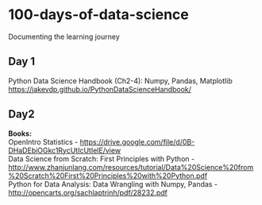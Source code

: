 # 100-days-of-data-science
Documenting the learning journey

## Day 1        
Python Data Science Handbook (Ch2-4): Numpy, Pandas, Matplotlib         
https://jakevdp.github.io/PythonDataScienceHandbook/

## Day2
**Books:**      
OpenIntro Statistics - https://drive.google.com/file/d/0B-DHaDEbiOGkc1RycUtIcUtIelE/view        
Data Science from Scratch: First Principles with Python - http://www.zhanjunlang.com/resources/tutorial/Data%20Science%20from%20Scratch%20First%20Principles%20with%20Python.pdf       
Python for Data Analysis: Data Wrangling with Numpy, Pandas - http://opencarts.org/sachlaptrinh/pdf/28232.pdf        
